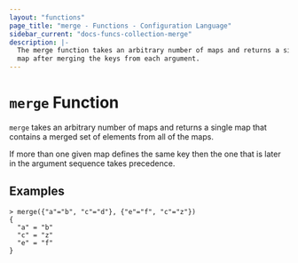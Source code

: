 ```yaml
---
layout: "functions"
page_title: "merge - Functions - Configuration Language"
sidebar_current: "docs-funcs-collection-merge"
description: |-
  The merge function takes an arbitrary number of maps and returns a single
  map after merging the keys from each argument.
---
```


# `merge` Function

`merge` takes an arbitrary number of maps and returns a single map that
contains a merged set of elements from all of the maps.

If more than one given map defines the same key then the one that is later
in the argument sequence takes precedence.

## Examples

```
> merge({"a"="b", "c"="d"}, {"e"="f", "c"="z"})
{
  "a" = "b"
  "c" = "z"
  "e" = "f"
}
```
